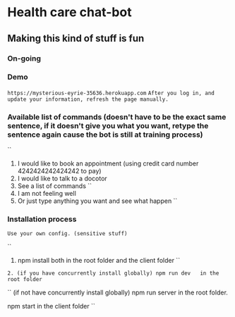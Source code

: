 # Health care chat-bot
## Making this kind of stuff is fun

### On-going

### Demo
``
https://mysterious-eyrie-35636.herokuapp.com
``
``
After you log in, and update your information, refresh the page manually.
``

### Available list of commands  (doesn't have to be the exact same sentence,  if it doesn't give you what you want, retype the sentence again cause the bot is still at training process)
``
1. I would like to book an appointment  (using credit card number 4242424242424242 to pay)
``
``
2. I would like to talk to a docotor
``
``
3. See a list of commands
``
4. I am not feeling well
``
``
5. Or just type anything you want and see what happen
``

### Installation process  

``
Use your own config. (sensitive stuff)
``

``
1.  npm install  both in the root folder and the client folder
``

``
2. (if you have concurrently install globally) npm run dev   in the root folder
``

``
(if not have concurrently install globally)
npm run server in the root folder.

npm start in the client folder
``

